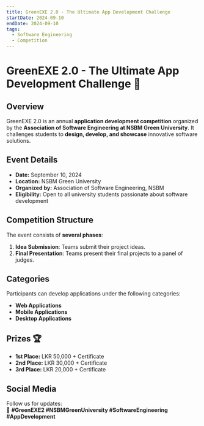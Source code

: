 ```yaml
---
title: GreenEXE 2.0 - The Ultimate App Development Challenge
startDate: 2024-09-10
endDate: 2024-09-10
tags:
  - Software Engineering
  - Competition
---
```


# GreenEXE 2.0 - The Ultimate App Development Challenge 🚀

## Overview

GreenEXE 2.0 is an annual **application development competition** organized by the **Association of Software Engineering at NSBM Green University**. It challenges students to **design, develop, and showcase** innovative software solutions.

## Event Details

- **Date:** September 10, 2024
- **Location:** NSBM Green University
- **Organized by:** Association of Software Engineering, NSBM
- **Eligibility:** Open to all university students passionate about software development

## Competition Structure

The event consists of **several phases**:

1. **Idea Submission**: Teams submit their project ideas.
2. **Final Presentation**: Teams present their final projects to a panel of judges.

## Categories

Participants can develop applications under the following categories:

- **Web Applications**
- **Mobile Applications**
- **Desktop Applications**

## Prizes 🏆

- **1st Place:** LKR 50,000 + Certificate
- **2nd Place:** LKR 30,000 + Certificate
- **3rd Place:** LKR 20,000 + Certificate

## Social Media

Follow us for updates:  
📌 **#GreenEXE2 #NSBMGreenUniversity #SoftwareEngineering #AppDevelopment**
